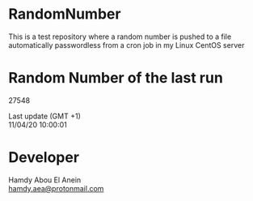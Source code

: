# RandomNumber    
This is a test repository where a random number is pushed to a file automatically passwordless from a cron job in my Linux CentOS server    
# Random Number of the last run   
27548
      
Last update (GMT +1)    
11/04/20 10:00:01
# Developer    
Hamdy Abou El Anein   
hamdy.aea@protonmail.com
